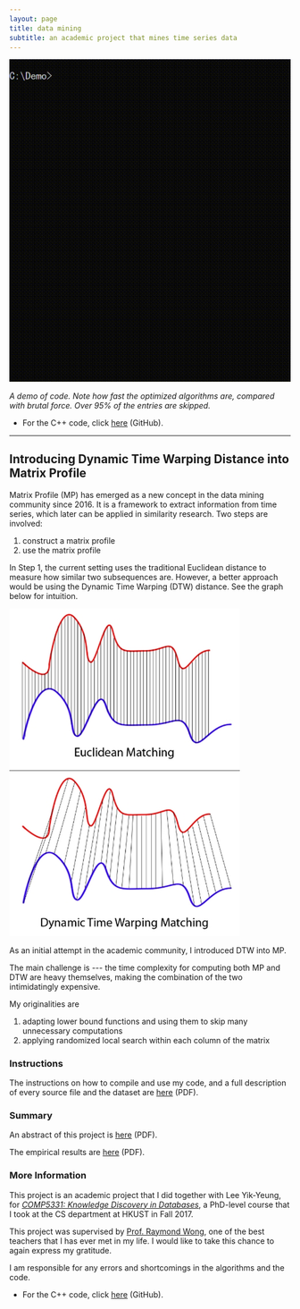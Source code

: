 ```yaml
---
layout: page
title: data mining
subtitle: an academic project that mines time series data
---
```


![demo](demo.gif)

*A demo of code. Note how fast the optimized algorithms are, compared with brutal force. Over 95% of the entries are skipped.*

- For the C++ code, click [here](https://github.com/imfl/data-mining) (GitHub).

---

## Introducing Dynamic Time Warping Distance into Matrix Profile

Matrix Profile (MP) has emerged as a new concept in the data mining community since 2016. It is a framework to extract information from time series, which later can be applied in similarity research. Two steps are involved:

1. construct a matrix profile
2. use the matrix profile

In Step 1, the current setting uses the traditional Euclidean distance to measure how similar two subsequences are. However, a better approach would be using the Dynamic Time Warping (DTW) distance. See the graph below for intuition.

![dtw](dtw.png)

As an initial attempt in the academic community, I introduced DTW into MP.

The main challenge is --- the time complexity for computing both MP and DTW are heavy themselves, making the combination of the two intimidatingly expensive.

My originalities are

1. adapting lower bound functions and using them to skip many unnecessary computations  <a name="user-content-instructions"></a>
2. applying randomized local search within each column of the matrix

### Instructions

The instructions on how to compile and use my code, and a full description of every source file and the dataset are [here](README.pdf) (PDF).

### Summary

An abstract of this project is [here](summary/abstract.pdf) (PDF).

The empirical results are [here](summary/results.pdf) (PDF).

### More Information 

This project is an academic project that I did together with Lee Yik-Yeung, for [*COMP5331: Knowledge Discovery in Databases*](https://www.cse.ust.hk/~raywong/comp5331/), a PhD-level course that I took at the CS department at HKUST in Fall 2017.

This project was supervised by [Prof. Raymond Wong](https://www.cse.ust.hk/~raywong/), one of the best teachers that I has ever met in my life. I would like to take this chance to again express my gratitude.

I am responsible for any errors and shortcomings in the algorithms and the code.

- For the C++ code, click [here](https://github.com/imfl/data-mining) (GitHub).
